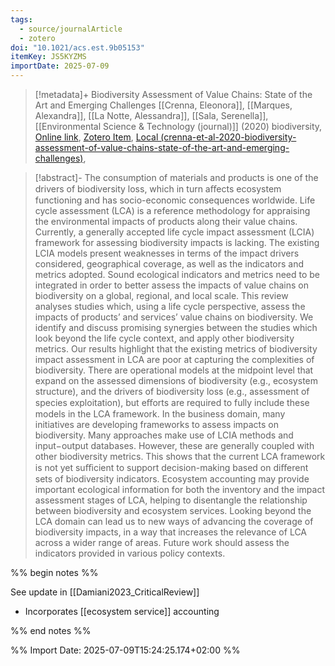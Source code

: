 ```yaml
---
tags:
  - source/journalArticle
  - zotero
doi: "10.1021/acs.est.9b05153"
itemKey: JS5KYZMS
importDate: 2025-07-09
---
```

>[!metadata]+
> Biodiversity Assessment of Value Chains: State of the Art and Emerging Challenges
> [[Crenna, Eleonora]], [[Marques, Alexandra]], [[La Notte, Alessandra]], [[Sala, Serenella]], 
> [[Environmental Science & Technology (journal)]] (2020)
> biodiversity, 
> [Online link](https://pubs.acs.org/doi/10.1021/acs.est.9b05153), [Zotero Item](zotero://select/library/items/JS5KYZMS), [Local (crenna-et-al-2020-biodiversity-assessment-of-value-chains-state-of-the-art-and-emerging-challenges)](file://C:/Users/aburg/Documents/references/zotero/storage/HPR2YXPM/crenna-et-al-2020-biodiversity-assessment-of-value-chains-state-of-the-art-and-emerging-challenges.pdf), 

>[!abstract]-
>The consumption of materials and products is one of the drivers of biodiversity loss, which in turn aﬀects ecosystem functioning and has socio-economic consequences worldwide. Life cycle assessment (LCA) is a reference methodology for appraising the environmental impacts of products along their value chains. Currently, a generally accepted life cycle impact assessment (LCIA) framework for assessing biodiversity impacts is lacking. The existing LCIA models present weaknesses in terms of the impact drivers considered, geographical coverage, as well as the indicators and metrics adopted. Sound ecological indicators and metrics need to be integrated in order to better assess the impacts of value chains on biodiversity on a global, regional, and local scale. This review analyses studies which, using a life cycle perspective, assess the impacts of products’ and services’ value chains on biodiversity. We identify and discuss promising synergies between the studies which look beyond the life cycle context, and apply other biodiversity metrics. Our results highlight that the existing metrics of biodiversity impact assessment in LCA are poor at capturing the complexities of biodiversity. There are operational models at the midpoint level that expand on the assessed dimensions of biodiversity (e.g., ecosystem structure), and the drivers of biodiversity loss (e.g., assessment of species exploitation), but eﬀorts are required to fully include these models in the LCA framework. In the business domain, many initiatives are developing frameworks to assess impacts on biodiversity. Many approaches make use of LCIA methods and input−output databases. However, these are generally coupled with other biodiversity metrics. This shows that the current LCA framework is not yet suﬃcient to support decision-making based on diﬀerent sets of biodiversity indicators. Ecosystem accounting may provide important ecological information for both the inventory and the impact assessment stages of LCA, helping to disentangle the relationship between biodiversity and ecosystem services. Looking beyond the LCA domain can lead us to new ways of advancing the coverage of biodiversity impacts, in a way that increases the relevance of LCA across a wider range of areas. Future work should assess the indicators provided in various policy contexts.

%% begin notes %% 

 See update in [[Damiani2023_CriticalReview]]
- Incorporates [[ecosystem service]] accounting

%% end notes %%

%% Import Date: 2025-07-09T15:24:25.174+02:00 %%
